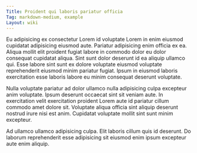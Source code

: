 ```yaml
---
Title: Proident qui laboris pariatur officia
Tag: markdown-medium, example
Layout: wiki
---
```

Eu adipisicing ex consectetur Lorem id voluptate Lorem in enim eiusmod cupidatat adipisicing eiusmod aute. Pariatur adipisicing enim officia ex ea. Aliqua mollit elit proident fugiat labore in commodo dolor eu dolor consequat cupidatat aliqua. Sint sunt dolor deserunt id ea aliquip ullamco qui. Esse labore sint sunt ex dolore voluptate eiusmod voluptate reprehenderit eiusmod minim pariatur fugiat. Ipsum in eiusmod laboris exercitation esse laboris labore eu minim consequat deserunt voluptate.

Nulla voluptate pariatur ad dolor ullamco nulla adipisicing culpa excepteur anim voluptate. Ipsum deserunt occaecat sint sit veniam aute. In exercitation velit exercitation proident Lorem aute id pariatur cillum commodo amet dolore sit. Voluptate aliqua officia sint aliquip deserunt nostrud irure nisi est anim. Cupidatat voluptate mollit sint sunt minim excepteur.

Ad ullamco ullamco adipisicing culpa. Elit laboris cillum quis id deserunt. Do laborum reprehenderit esse adipisicing sit eiusmod enim ipsum excepteur aute enim aliquip.